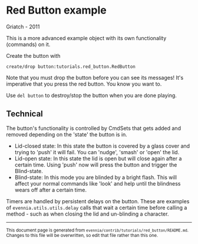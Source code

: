 # Red Button example

Griatch - 2011

This is a more advanced example object with its own functionality (commands)
on it.

Create the button with

    create/drop button:tutorials.red_button.RedButton

Note that you must drop the button before you can see its messages! It's
imperative that you press the red button. You know you want to.

Use `del button` to destroy/stop the button when you are done playing.

## Technical

The button's functionality is controlled by CmdSets that gets added and removed
depending on the 'state' the button is in.

- Lid-closed state: In this state the button is covered by a glass cover and
  trying to 'push' it will fail. You can 'nudge', 'smash' or 'open' the lid.
- Lid-open state: In this state the lid is open but will close again after a
  certain time. Using 'push' now will press the button and trigger the
  Blind-state.
- Blind-state: In this mode you are blinded by a bright flash. This will affect
  your normal commands like 'look' and help until the blindness wears off after
  a certain time.

Timers are handled by persistent delays on the button. These are examples of
`evennia.utils.utils.delay` calls that wait a certain time before calling a
method - such as when closing the lid and un-blinding a character.



----

<small>This document page is generated from `evennia/contrib/tutorials/red_button/README.md`. Changes to this
file will be overwritten, so edit that file rather than this one.</small>

